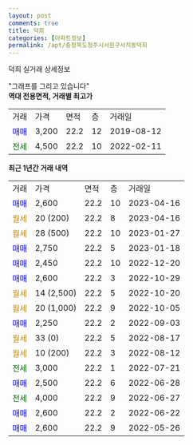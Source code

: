 ```yaml
---
layout: post
comments: true
title: 덕희
categories: [아파트정보]
permalink: /apt/충청북도청주시서원구사직동덕희
---
```


덕희 실거래 상세정보

<script type="text/javascript">
  google.charts.load('current', {'packages':['line', 'corechart']});
  google.charts.setOnLoadCallback(drawChart);

  function drawChart() {
    var data = new google.visualization.DataTable();
    data.addColumn('date', '거래일');
    data.addColumn('number', "매매");
    data.addColumn('number', "전세");
    data.addColumn('number', "전매");

    data.addRows([[new Date(Date.parse("2023-04-16")), 2600, null, null], [new Date(Date.parse("2023-04-16")), null, null, null], [new Date(Date.parse("2023-01-27")), null, null, null], [new Date(Date.parse("2023-01-18")), 2750, null, null], [new Date(Date.parse("2022-12-20")), 2450, null, null], [new Date(Date.parse("2022-10-29")), 2600, null, null], [new Date(Date.parse("2022-10-20")), null, null, null], [new Date(Date.parse("2022-10-05")), null, null, null], [new Date(Date.parse("2022-09-03")), 2250, null, null], [new Date(Date.parse("2022-08-17")), null, null, null], [new Date(Date.parse("2022-08-12")), null, null, null], [new Date(Date.parse("2022-07-21")), null, 3000, null], [new Date(Date.parse("2022-06-28")), 2500, null, null], [new Date(Date.parse("2022-06-27")), null, 4000, null], [new Date(Date.parse("2022-06-22")), 2600, null, null], [new Date(Date.parse("2022-05-26")), 2600, null, null]]);

    var options = {
      hAxis: {
        format: 'yyyy/MM/dd'
      },    
      lineWidth: 0,
      pointsVisible: true,    
      title: '최근 1년간 유형별 실거래가 분포',
      legend: { position: 'bottom' }
    };

    var formatter = new google.visualization.NumberFormat({pattern:'###,###'} );
    formatter.format(data, 1);
    formatter.format(data, 2);
    
    setTimeout(function() {
        var chart = new google.visualization.LineChart(document.getElementById('columnchart_material'));
        chart.draw(data, (options));
        document.getElementById('loading').style.display = 'none';
    }, 200);
  }
</script>


<div id="loading" style="z-index:20; display: block; margin-left: 0px">"그래프를 그리고 있습니다"</div>
<div id="columnchart_material" style="width: 95%; margin-left: 0px; display: block"></div>
<!-- contents start -->
<b>역대 전용면적, 거래별 최고가</b>
<table class="sortable">
    <tr>
      <td>거래</td>
      <td>가격</td>
      <td>면적</td>
      <td>층</td>
      <td>거래일</td>
    </tr>
        <tr>
          <td><a style="color: blue">매매</a></td>
          <td>3,200</td>
          <td>22.2</td>
          <td>12</td>
          <td>2019-08-12</td>
        </tr>        
        <tr>
              <td><a style="color: darkgreen">전세</a></td>
              <td>4,500</td>
              <td>22.2</td>
              <td>10</td>
              <td>2022-02-11</td>
            </tr>        
    
</table>

<b>최근 1년간 거래 내역</b>

<table class="sortable">
    <tr>
      <td>거래</td>
      <td>가격</td>
      <td>면적</td>
      <td>층</td>
      <td>거래일</td>
    </tr>
    <tr>
      <td><a style="color: blue">매매</a></td>
      <td>2,600</td>
      <td>22.2</td>
      <td>10</td>
      <td>2023-04-16</td>
    </tr>          <tr>
      <td><a style="color: darkgoldenrod">월세</a></td>
      <td>20 (200)</td>
      <td>22.2</td>
      <td>8</td>
      <td>2023-04-16</td>
    </tr>          <tr>
      <td><a style="color: darkgoldenrod">월세</a></td>
      <td>28 (500)</td>
      <td>22.2</td>
      <td>10</td>
      <td>2023-01-27</td>
    </tr>          <tr>
      <td><a style="color: blue">매매</a></td>
      <td>2,750</td>
      <td>22.2</td>
      <td>5</td>
      <td>2023-01-18</td>
    </tr>          <tr>
      <td><a style="color: blue">매매</a></td>
      <td>2,450</td>
      <td>22.2</td>
      <td>10</td>
      <td>2022-12-20</td>
    </tr>          <tr>
      <td><a style="color: blue">매매</a></td>
      <td>2,600</td>
      <td>22.2</td>
      <td>3</td>
      <td>2022-10-29</td>
    </tr>          <tr>
      <td><a style="color: darkgoldenrod">월세</a></td>
      <td>14 (2,500)</td>
      <td>22.2</td>
      <td>5</td>
      <td>2022-10-20</td>
    </tr>          <tr>
      <td><a style="color: darkgoldenrod">월세</a></td>
      <td>20 (1,000)</td>
      <td>22.2</td>
      <td>9</td>
      <td>2022-10-05</td>
    </tr>          <tr>
      <td><a style="color: blue">매매</a></td>
      <td>2,250</td>
      <td>22.2</td>
      <td>2</td>
      <td>2022-09-03</td>
    </tr>          <tr>
      <td><a style="color: darkgoldenrod">월세</a></td>
      <td>33 (0)</td>
      <td>22.2</td>
      <td>5</td>
      <td>2022-08-17</td>
    </tr>          <tr>
      <td><a style="color: darkgoldenrod">월세</a></td>
      <td>10 (200)</td>
      <td>22.2</td>
      <td>3</td>
      <td>2022-08-12</td>
    </tr>          <tr>
      <td><a style="color: darkgreen">전세</a></td>
      <td>3,000</td>
      <td>22.2</td>
      <td>1</td>
      <td>2022-07-21</td>
    </tr>          <tr>
      <td><a style="color: blue">매매</a></td>
      <td>2,500</td>
      <td>22.2</td>
      <td>6</td>
      <td>2022-06-28</td>
    </tr>          <tr>
      <td><a style="color: darkgreen">전세</a></td>
      <td>4,000</td>
      <td>22.2</td>
      <td>9</td>
      <td>2022-06-27</td>
    </tr>          <tr>
      <td><a style="color: blue">매매</a></td>
      <td>2,600</td>
      <td>22.2</td>
      <td>2</td>
      <td>2022-06-22</td>
    </tr>          <tr>
      <td><a style="color: blue">매매</a></td>
      <td>2,600</td>
      <td>22.2</td>
      <td>9</td>
      <td>2022-05-26</td>
    </tr>      </table>
<!-- contents end -->    

